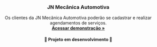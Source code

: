 


<br />
<div align="center">

  <h3 align="center">JN Mecânica Automotiva</h3>

  <p align="center">
    Os clientes da JN Mecânica Automotiva poderão se cadastrar e realizar agendamentos de serviços.
    <br />
    <a href="https://stupendous-gnome-f0fd91.netlify.app/"><strong>Acessar demonstração »</strong></a>
  </p>

  <h4 align="center"> 
    🚧  Projeto em desenvolvimento  🚧
  </h4>
</div>






